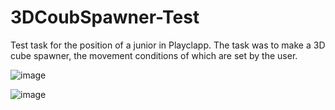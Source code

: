# 3DCoubSpawner-Test
 Test task for the position of a junior in Playclapp. The task was to make a 3D cube spawner, the movement conditions of which are set by the user.
 
 ![image](https://user-images.githubusercontent.com/85021488/199190306-d2616e5b-873b-4528-896e-c347ca918d4c.png)

![image](https://user-images.githubusercontent.com/85021488/199190406-fa5bdb76-9403-43d5-b18b-e3f24a6eed37.png)

